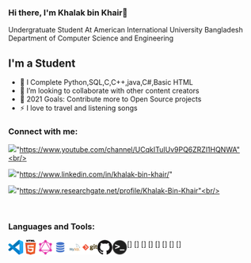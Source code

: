 ### Hi there, I'm Khalak bin Khair👋
   Undergratuate Student At American International University Bangladesh<br/>
   Department of Computer Science and Engineering 

## I'm a Student


- 🌱 I Complete Python,SQL,C,C++,java,C#,Basic HTML
- 👯 I’m looking to collaborate with other content creators
- 🥅 2021 Goals: Contribute more to Open Source projects
- ⚡  I love to travel and listening songs 

### Connect with me:

<img src="https://play-lh.googleusercontent.com/vA4tG0v4aasE7oIvRIvTkOYTwom07DfqHdUPr6k7jmrDwy_qA_SonqZkw6KX0OXKAdk" width="50px"/>"https://www.youtube.com/channel/UCqkITuIUv9PQ6ZRZl1HQNWA"<br/>

<img src="https://images.unsplash.com/photo-1611944212129-29977ae1398c?ixid=MnwxMjA3fDB8MHxzZWFyY2h8MXx8bGlua2VkaW4lMjBsb2dvfGVufDB8fDB8fA%3D%3D&ixlib=rb-1.2.1&w=1000&q=80" width="50px"/>"https://www.linkedin.com/in/khalak-bin-khair/"

<img src="https://encrypted-tbn0.gstatic.com/images?q=tbn:ANd9GcS7ZJKx4cCg21yc73753HOti7_lHx3f5skt9z1QClkAbMRHDsugLHzqFtktcbdU6jdIOco&usqp=CAU" width="50px"/>"https://www.researchgate.net/profile/Khalak-Bin-Khair"<br/>


<br/>


### Languages and Tools:

[<img align="left" alt="Visual Studio Code" width="30px" src="https://raw.githubusercontent.com/github/explore/80688e429a7d4ef2fca1e82350fe8e3517d3494d/topics/visual-studio-code/visual-studio-code.png" />]
[<img align="left" alt="HTML5" width="30px" src="https://raw.githubusercontent.com/github/explore/80688e429a7d4ef2fca1e82350fe8e3517d3494d/topics/html/html.png" />]
[<img align="left" alt="GraphQL" width="30px" src="https://raw.githubusercontent.com/github/explore/80688e429a7d4ef2fca1e82350fe8e3517d3494d/topics/graphql/graphql.png" />]
[<img align="left" alt="SQL" width="30px" src="https://raw.githubusercontent.com/github/explore/80688e429a7d4ef2fca1e82350fe8e3517d3494d/topics/sql/sql.png" />]
[<img align="left" alt="MySQL" width="30px" src="https://raw.githubusercontent.com/github/explore/80688e429a7d4ef2fca1e82350fe8e3517d3494d/topics/mysql/mysql.png" />]
[<img align="left" alt="Git" width="30px" src="https://raw.githubusercontent.com/github/explore/80688e429a7d4ef2fca1e82350fe8e3517d3494d/topics/git/git.png" />]
[<img align="left" alt="GitHub" width="30px" src="https://raw.githubusercontent.com/github/explore/78df643247d429f6cc873026c0622819ad797942/topics/github/github.png" />]
[<img align="left" alt="Terminal" width="30px" src="https://raw.githubusercontent.com/github/explore/80688e429a7d4ef2fca1e82350fe8e3517d3494d/topics/terminal/terminal.png" />]

